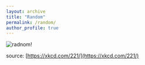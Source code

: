 ```yaml
---
layout: archive
title: "Random"
permalink: /random/
author_profile: true
---
```



![radnom!](https://imgs.xkcd.com/comics/random_number.png)

source: [https://xkcd.com/221/](https://xkcd.com/221/)
